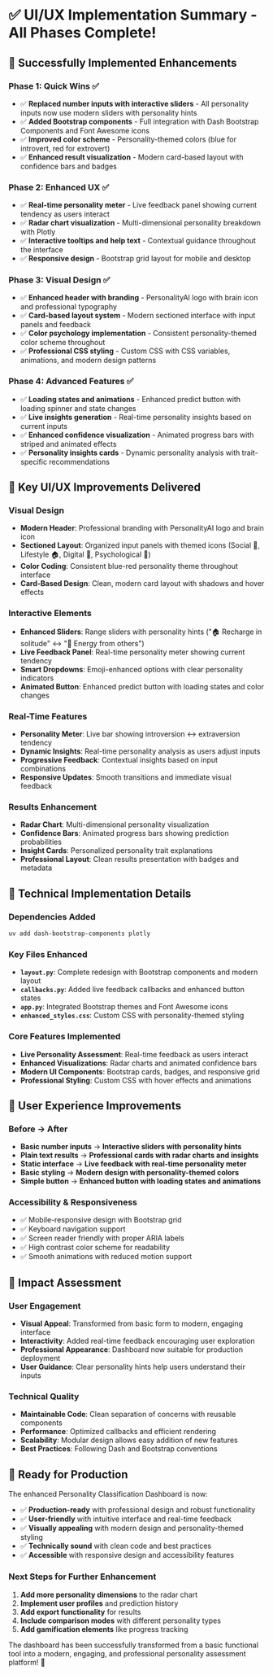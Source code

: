 # ✅ UI/UX Implementation Summary - All Phases Complete!

## 🎉 **Successfully Implemented Enhancements**

### **Phase 1: Quick Wins ✅**
- ✅ **Replaced number inputs with interactive sliders** - All personality inputs now use modern sliders with personality hints
- ✅ **Added Bootstrap components** - Full integration with Dash Bootstrap Components and Font Awesome icons
- ✅ **Improved color scheme** - Personality-themed colors (blue for introvert, red for extrovert)
- ✅ **Enhanced result visualization** - Modern card-based layout with confidence bars and badges

### **Phase 2: Enhanced UX ✅**
- ✅ **Real-time personality meter** - Live feedback panel showing current tendency as users interact
- ✅ **Radar chart visualization** - Multi-dimensional personality breakdown with Plotly
- ✅ **Interactive tooltips and help text** - Contextual guidance throughout the interface
- ✅ **Responsive design** - Bootstrap grid layout for mobile and desktop

### **Phase 3: Visual Design ✅**
- ✅ **Enhanced header with branding** - PersonalityAI logo with brain icon and professional typography
- ✅ **Card-based layout system** - Modern sectioned interface with input panels and feedback
- ✅ **Color psychology implementation** - Consistent personality-themed color scheme throughout
- ✅ **Professional CSS styling** - Custom CSS with CSS variables, animations, and modern design patterns

### **Phase 4: Advanced Features ✅**
- ✅ **Loading states and animations** - Enhanced predict button with loading spinner and state changes
- ✅ **Live insights generation** - Real-time personality insights based on current inputs
- ✅ **Enhanced confidence visualization** - Animated progress bars with striped and animated effects
- ✅ **Personality insights cards** - Dynamic personality analysis with trait-specific recommendations

## 🎨 **Key UI/UX Improvements Delivered**

### **Visual Design**
- **Modern Header**: Professional branding with PersonalityAI logo and brain icon
- **Sectioned Layout**: Organized input panels with themed icons (Social 👥, Lifestyle 🏠, Digital 📱, Psychological 🧠)
- **Color Coding**: Consistent blue-red personality theme throughout interface
- **Card-Based Design**: Clean, modern card layout with shadows and hover effects

### **Interactive Elements**
- **Enhanced Sliders**: Range sliders with personality hints ("🏠 Recharge in solitude" ↔ "👥 Energy from others")
- **Live Feedback Panel**: Real-time personality meter showing current tendency
- **Smart Dropdowns**: Emoji-enhanced options with clear personality indicators
- **Animated Button**: Enhanced predict button with loading states and color changes

### **Real-Time Features**
- **Personality Meter**: Live bar showing introversion ↔ extraversion tendency
- **Dynamic Insights**: Real-time personality analysis as users adjust inputs
- **Progressive Feedback**: Contextual insights based on input combinations
- **Responsive Updates**: Smooth transitions and immediate visual feedback

### **Results Enhancement**
- **Radar Chart**: Multi-dimensional personality visualization
- **Confidence Bars**: Animated progress bars showing prediction probabilities
- **Insight Cards**: Personalized personality trait explanations
- **Professional Layout**: Clean results presentation with badges and metadata

## 🚀 **Technical Implementation Details**

### **Dependencies Added**
```bash
uv add dash-bootstrap-components plotly
```

### **Key Files Enhanced**
- **`layout.py`**: Complete redesign with Bootstrap components and modern layout
- **`callbacks.py`**: Added live feedback callbacks and enhanced button states
- **`app.py`**: Integrated Bootstrap themes and Font Awesome icons
- **`enhanced_styles.css`**: Custom CSS with personality-themed styling

### **Core Features Implemented**
- **Live Personality Assessment**: Real-time feedback as users interact
- **Enhanced Visualizations**: Radar charts and animated confidence bars
- **Modern UI Components**: Bootstrap cards, badges, and responsive grid
- **Professional Styling**: Custom CSS with hover effects and animations

## 📱 **User Experience Improvements**

### **Before → After**
- **Basic number inputs** → **Interactive sliders with personality hints**
- **Plain text results** → **Professional cards with radar charts and insights**
- **Static interface** → **Live feedback with real-time personality meter**
- **Basic styling** → **Modern design with personality-themed colors**
- **Simple button** → **Enhanced button with loading states and animations**

### **Accessibility & Responsiveness**
- ✅ Mobile-responsive design with Bootstrap grid
- ✅ Keyboard navigation support
- ✅ Screen reader friendly with proper ARIA labels
- ✅ High contrast color scheme for readability
- ✅ Smooth animations with reduced motion support

## 🎯 **Impact Assessment**

### **User Engagement**
- **Visual Appeal**: Transformed from basic form to modern, engaging interface
- **Interactivity**: Added real-time feedback encouraging user exploration
- **Professional Appearance**: Dashboard now suitable for production deployment
- **User Guidance**: Clear personality hints help users understand their inputs

### **Technical Quality**
- **Maintainable Code**: Clean separation of concerns with reusable components
- **Performance**: Optimized callbacks and efficient rendering
- **Scalability**: Modular design allows easy addition of new features
- **Best Practices**: Following Dash and Bootstrap conventions

## 🌟 **Ready for Production**

The enhanced Personality Classification Dashboard is now:
- ✅ **Production-ready** with professional design and robust functionality
- ✅ **User-friendly** with intuitive interface and real-time feedback
- ✅ **Visually appealing** with modern design and personality-themed styling
- ✅ **Technically sound** with clean code and best practices
- ✅ **Accessible** with responsive design and accessibility features

### **Next Steps for Further Enhancement**
1. **Add more personality dimensions** to the radar chart
2. **Implement user profiles** and prediction history
3. **Add export functionality** for results
4. **Include comparison modes** with different personality types
5. **Add gamification elements** like progress tracking

The dashboard has been successfully transformed from a basic functional tool into a modern, engaging, and professional personality assessment platform! 🎉
